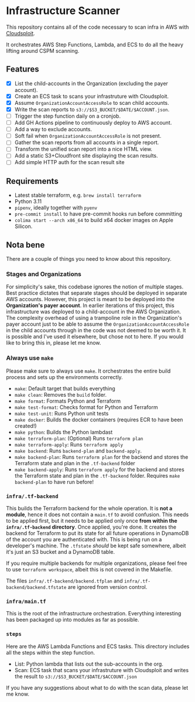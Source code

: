 # Infrastructure Scanner

This repository contains all of the code necessary to scan infra in AWS with [Cloudsploit](https://github.com/aquasecurity/cloudsploit).

It orchestrates AWS Step Functions, Lambda, and ECS to do all the heavy lifting around CSPM scanning. 

## Features

- [x] List the child-accounts in the Organization (excluding the payer account).
- [x] Create an ECS task to scans your infrastruture with Cloudsploit.
- [x] Assume `OrganizationAccountAccessRole` to scan child accounts.
- [x] Write the scan reports to `s3://$S3_BUCKET/$DATE/$ACCOUNT.json`.
- [ ] Trigger the step function daily on a cronjob.
- [ ] Add GH Actions pipeline to continuously deploy to AWS account.
- [ ] Add a way to exclude accounts.
- [ ] Soft fail when `OrganizationAccountAccessRole` is not present.
- [ ] Gather the scan reports from all accounts in a single report.
- [ ] Transform the unified scan report into a nice HTML view.
- [ ] Add a static S3+Cloudfront site displaying the scan results.
- [ ] Add simple HTTP auth for the scan result site

## Requirements

- Latest stable terraform, e.g. `brew install terraform`
- Python 3.11
- `pipenv`, ideally together with `pyenv`
- `pre-commit install` to have pre-commit hooks run before committing
- `colima start --arch x86_64` to build x64 docker images on Apple Silicon.

## Nota bene

There are a couple of things you need to know about this repository.

### Stages and Organizations

For simplicity's sake, this codebase ignores the notion of multiple stages. Best practice dictates that separate stages should be deployed in separate AWS accounts. However, this project is meant to be deployed into the **Organization's payer account**. In earlier iterations of this project, this infrastructure was deployed to a child-account in the AWS Organization. The complexity overhead of using a trampoline role in the Organization's payer account just to be able to assume the `OrganizationAccountAccessRole` in the child accounts through in the code was not deemed to be worth it. It is possible and I've used it elsewhere, but chose not to here. If you would like to bring this in, please let me know.

### Always use `make`

Please make sure to always use `make`. It orchestrates the entire build process and sets up the environments correctly.

- `make`: Default target that builds everything
- `make clean`: Removes the `build` folder.
- `make format`: Formats Python and Terraform
- `make test-format`: Checks format for Python and Terraform
- `make test-unit`: Runs Python unit tests
- `make docker`: Builds the docker containers (requires ECR to have been created!)
- `make python`: Builds the Python lambdast
- `make terraform-plan`: (Optional) Runs `terraform plan`
- `make terraform-apply`: Runs `terraform apply`
- `make backend`: Runs `backend-plan` and `backend-apply`.
- `make backend-plan`: Runs `terraform plan` for the backend and stores the Terraform state and plan in the `.tf-backend` folder
- `make backend-apply`: Runs `terraform apply` for the backend and stores the Terraform state and plan in the `.tf-backend` folder. Requires `make backend-plan` to have run before!

### `infra/.tf-backend`

This builds the Terraform backend for the whole operation. It is **not a module**, hence it does not contain a `main.tf` to avoid confusion. This needs to be applied first, but it needs to be applied only once **from within the `infra/.tf-backend` directory**. Once applied, you're done. It creates the backend for Terraform to put its state for all future operations in DynamoDB of the account you are authenticated with. This is being run on a developer's machine. The `.tfstate` *should* be kept safe somewhere, albeit it's just an S3 bucket and a DynamoDB table.

If you require multiple backends for multiple organizations, please feel free to use `terraform workspace`, albeit this is not covered in the Makefile.

The files `infra/.tf-backend/backend.tfplan` and `infra/.tf-backend/backend.tfstate` are ignored from version control.

### `infra/main.tf`

This is the root of the infrastructure orchestration. Everything interesting has been packaged up into modules as far as possible.

### `steps`

Here are the AWS Lambda Functions and ECS tasks. This directory includes all the steps within the step function.

* List: Python lambda that lists out the sub-accounts in the org.
* Scan: ECS task that scans your infrastruture with Cloudsploit and writes the result to `s3://$S3_BUCKET/$DATE/$ACCOUNT.json`

If you have any suggestions about what to do with the scan data, please let me know.
